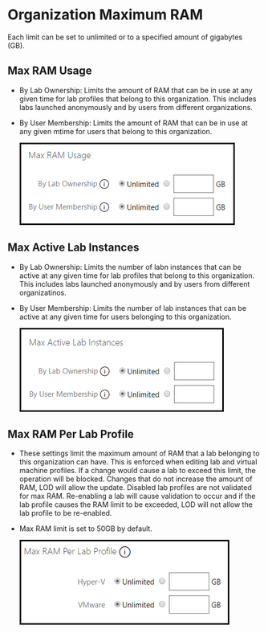 # Organization Maximum RAM

Each limit can be set to unlimited or to a specified amount of gigabytes (GB).

## Max RAM Usage

- By Lab Ownership: Limits the amount of RAM that can be in use at any given time for lab profiles that belong to this organization. This includes labs launched anonymously and by users from different organizations. 

- By User Membership: Limits the amount of RAM that can be in use at any given mtime for users that belong to this organization. 

    ![](images/max-ram-usage.png)

## Max Active Lab Instances

- By Lab Ownership: Limits the number of labn instances that can be active at any given time for lab profiles that belong to this organization. This includes labs launched anonymously and by users from different organizatinos. 

- By User Membership: Limits the number of lab instances that can be active at any given time for users belonging to this organization.

    ![](images/max-lab-instances.png)

## Max RAM Per Lab Profile

- These settings limit the maximum amount of RAM that a lab belonging to this organization can have. This is enforced when editing lab and virtual machine profiles. If a change would cause a lab to exceed this limit, the operation will be blocked. Changes that do not increase the amount of RAM, LOD will allow the update. Disabled lab profiles are not validated for max RAM. Re-enabling a lab will cause validation to occur and if the lab profile causes the RAM limit to be exceeded, LOD will not allow the lab profile to be re-enabled.

- Max RAM limit is set to 50GB by default.

    ![](images/max-ram-per-lab-profile.png)